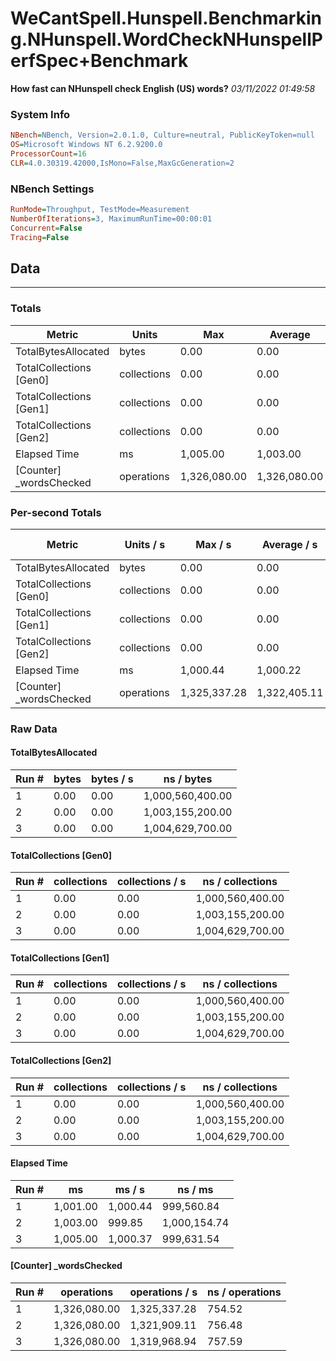 ﻿# WeCantSpell.Hunspell.Benchmarking.NHunspell.WordCheckNHunspellPerfSpec+Benchmark
__How fast can NHunspell check English (US) words?__
_03/11/2022 01:49:58_
### System Info
```ini
NBench=NBench, Version=2.0.1.0, Culture=neutral, PublicKeyToken=null
OS=Microsoft Windows NT 6.2.9200.0
ProcessorCount=16
CLR=4.0.30319.42000,IsMono=False,MaxGcGeneration=2
```

### NBench Settings
```ini
RunMode=Throughput, TestMode=Measurement
NumberOfIterations=3, MaximumRunTime=00:00:01
Concurrent=False
Tracing=False
```

## Data
-------------------

### Totals
|          Metric |           Units |             Max |         Average |             Min |          StdDev |
|---------------- |---------------- |---------------- |---------------- |---------------- |---------------- |
|TotalBytesAllocated |           bytes |            0.00 |            0.00 |            0.00 |            0.00 |
|TotalCollections [Gen0] |     collections |            0.00 |            0.00 |            0.00 |            0.00 |
|TotalCollections [Gen1] |     collections |            0.00 |            0.00 |            0.00 |            0.00 |
|TotalCollections [Gen2] |     collections |            0.00 |            0.00 |            0.00 |            0.00 |
|    Elapsed Time |              ms |        1,005.00 |        1,003.00 |        1,001.00 |            2.00 |
|[Counter] _wordsChecked |      operations |    1,326,080.00 |    1,326,080.00 |    1,326,080.00 |            0.00 |

### Per-second Totals
|          Metric |       Units / s |         Max / s |     Average / s |         Min / s |      StdDev / s |
|---------------- |---------------- |---------------- |---------------- |---------------- |---------------- |
|TotalBytesAllocated |           bytes |            0.00 |            0.00 |            0.00 |            0.00 |
|TotalCollections [Gen0] |     collections |            0.00 |            0.00 |            0.00 |            0.00 |
|TotalCollections [Gen1] |     collections |            0.00 |            0.00 |            0.00 |            0.00 |
|TotalCollections [Gen2] |     collections |            0.00 |            0.00 |            0.00 |            0.00 |
|    Elapsed Time |              ms |        1,000.44 |        1,000.22 |          999.85 |            0.32 |
|[Counter] _wordsChecked |      operations |    1,325,337.28 |    1,322,405.11 |    1,319,968.94 |        2,718.32 |

### Raw Data
#### TotalBytesAllocated
|           Run # |           bytes |       bytes / s |      ns / bytes |
|---------------- |---------------- |---------------- |---------------- |
|               1 |            0.00 |            0.00 |1,000,560,400.00 |
|               2 |            0.00 |            0.00 |1,003,155,200.00 |
|               3 |            0.00 |            0.00 |1,004,629,700.00 |

#### TotalCollections [Gen0]
|           Run # |     collections | collections / s |ns / collections |
|---------------- |---------------- |---------------- |---------------- |
|               1 |            0.00 |            0.00 |1,000,560,400.00 |
|               2 |            0.00 |            0.00 |1,003,155,200.00 |
|               3 |            0.00 |            0.00 |1,004,629,700.00 |

#### TotalCollections [Gen1]
|           Run # |     collections | collections / s |ns / collections |
|---------------- |---------------- |---------------- |---------------- |
|               1 |            0.00 |            0.00 |1,000,560,400.00 |
|               2 |            0.00 |            0.00 |1,003,155,200.00 |
|               3 |            0.00 |            0.00 |1,004,629,700.00 |

#### TotalCollections [Gen2]
|           Run # |     collections | collections / s |ns / collections |
|---------------- |---------------- |---------------- |---------------- |
|               1 |            0.00 |            0.00 |1,000,560,400.00 |
|               2 |            0.00 |            0.00 |1,003,155,200.00 |
|               3 |            0.00 |            0.00 |1,004,629,700.00 |

#### Elapsed Time
|           Run # |              ms |          ms / s |         ns / ms |
|---------------- |---------------- |---------------- |---------------- |
|               1 |        1,001.00 |        1,000.44 |      999,560.84 |
|               2 |        1,003.00 |          999.85 |    1,000,154.74 |
|               3 |        1,005.00 |        1,000.37 |      999,631.54 |

#### [Counter] _wordsChecked
|           Run # |      operations |  operations / s | ns / operations |
|---------------- |---------------- |---------------- |---------------- |
|               1 |    1,326,080.00 |    1,325,337.28 |          754.52 |
|               2 |    1,326,080.00 |    1,321,909.11 |          756.48 |
|               3 |    1,326,080.00 |    1,319,968.94 |          757.59 |


